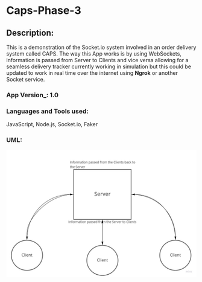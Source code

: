 # Caps-Phase-3
 
 ## Description: 
 This is a demonstration of the Socket.io system involved in an order delivery system called CAPS. The way this App works is by using WebSockets, information is passed from Server to Clients and vice versa allowing for a seamless delivery tracker currently working in simulation but this could be updated to work in real time over the internet using **Ngrok** or another Socket service.

 ### App Version_: 1.0

### Languages and Tools used:
JavaScript, Node.js, Socket.io, Faker


### UML:
![CAPS UML](./assets/CAPS-UML.jpg)